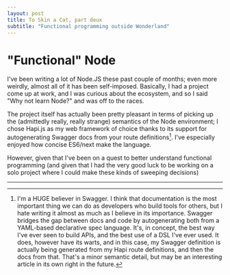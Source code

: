```yaml
---
layout: post
title: To Skin a Cat, part deux
subtitle: "Functional programming outside Wonderland"
---
```

# "Functional" Node
I've been writing a lot of Node.JS these past couple of months; even more
weirdly, almost all of it has been self-imposed. Basically, I had a project come
up at work, and I was curious about the ecosystem, and so I said "Why not learn
Node?" and was off to the races.

The project itself has actually been pretty pleasant in terms of picking up the
(admittedly really, really strange) semantics of the Node environment; I chose
Hapi.js as my web framework of choice thanks to its support for autogenerating
Swagger docs from your route definitions[^1]. I've especially enjoyed how
concise ES6/next make the language.

However, given that I've been on a quest to better understand functional
programming (and given that I had the very good luck to be working on a solo
project where I could make these kinds of sweeping decisions)

---
[^1]: I'm a HUGE believer in Swagger. I think that documentation is the most
important thing we can do as developers who build tools for others, but I hate
writing it almost as much as I believe in its importance. Swagger bridges the
gap between docs and code by autogenerating both from a YAML-based declarative
spec language. It's, in concept, the best way I've ever seen to build APIs, and
the best use of a DSL I've ever used. It does, however have its warts, and in
this case, my Swagger definition is actually being generated from my Hapi route
definitions, and then the docs from that. That's a minor semantic detail, but
may be an interesting article in its own right in the future.
